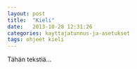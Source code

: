 ```yaml
---
layout: post
title:  "Kieli"
date:   2013-10-28 12:31:26
categories: kayttajatunnus-ja-asetukset
tags: ohjeet kieli
---
```


Tähän tekstiä...